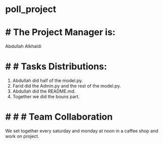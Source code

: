 # poll_project


# #  The Project Manager is:
Abdullah Alkhaldi

# # #  Tasks Distributions:
1. Abdullah did half of the model.py. 
2. Farid did the Admin.py and the rest of the model.py.
3. Abdullah did the README.md.
4. Together we did the bouns part.


# # # #  Team Collaboration
We set together every saturday and monday at noon in a caffee shop and work on project.

